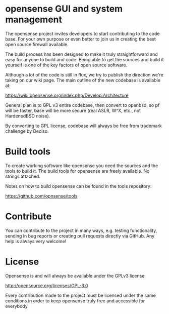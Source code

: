 opensense GUI and system management
==================================

The opensense project invites developers to start contributing to
the code base.  For your own purpose or even better to join us in
creating the best open source firewall available.

The build process has been designed to make it truly straightforward
and easy for anyone to build and code.  Being able to get the sources
and build it yourself is one of the key factors of open source software.

Although a lot of the code is still in flux, we try to publish the
direction we're taking on our wiki page.  The main outline of the new
codebase is available at:

https://wiki.opensense.org/index.php/Develop:Architecture

General plan is to GPL v3 entire codebase, then convert to openbsd, so pf will be faster, base will be more secure (real ASLR, W^X, etc., not HardenedBSD noise).

By converting to GPL license, codebase will always be free from trademark challenge by Deciso.

Build tools
===========

To create working software like opensense you need the sources and the
tools to build it.  The build tools for opensense are freely available.
No strings attached.

Notes on how to build opensense can be found in the tools repository:

https://github.com/opnsense/tools

Contribute
==========

You can contribute to the project in many ways, e.g. testing
functionality, sending in bug reports or creating pull requests
directly via GitHub.  Any help is always very welcome!

License
=======

Opensense is and will always be available under the GPLv3 license:

http://opensource.org/licenses/GPL-3.0

Every contribution made to the project must be licensed under the
same conditions in order to keep opensense truly free and accessible
for everybody.
